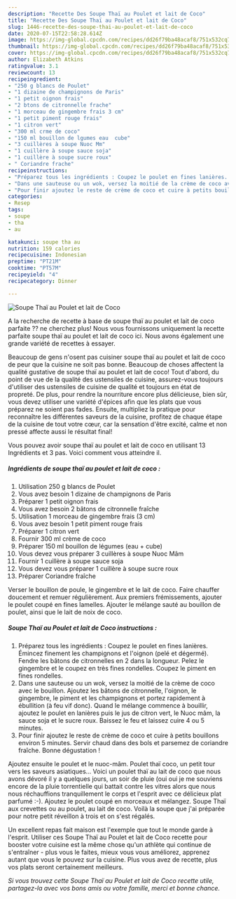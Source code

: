 ```yaml
---
description: "Recette Des Soupe Thaï au Poulet et lait de Coco"
title: "Recette Des Soupe Thaï au Poulet et lait de Coco"
slug: 1446-recette-des-soupe-thai-au-poulet-et-lait-de-coco
date: 2020-07-15T22:58:28.614Z
image: https://img-global.cpcdn.com/recipes/dd26f79ba48acaf8/751x532cq70/soupe-thai-au-poulet-et-lait-de-coco-photo-principale-de-la-recette.jpg
thumbnail: https://img-global.cpcdn.com/recipes/dd26f79ba48acaf8/751x532cq70/soupe-thai-au-poulet-et-lait-de-coco-photo-principale-de-la-recette.jpg
cover: https://img-global.cpcdn.com/recipes/dd26f79ba48acaf8/751x532cq70/soupe-thai-au-poulet-et-lait-de-coco-photo-principale-de-la-recette.jpg
author: Elizabeth Atkins
ratingvalue: 3.1
reviewcount: 13
recipeingredient:
- "250 g blancs de Poulet"
- "1 dizaine de champignons de Paris"
- "1 petit oignon frais"
- "2 btons de citronnelle frache"
- "1 morceau de gingembre frais 3 cm"
- "1 petit piment rouge frais"
- "1 citron vert"
- "300 ml crme de coco"
- "150 ml bouillon de lgumes eau  cube"
- "3 cuillères à soupe Nuoc Mm"
- "1 cuillère à soupe sauce soja"
- "1 cuillère à soupe sucre roux"
- " Coriandre frache"
recipeinstructions:
- "Préparez tous les ingrédients : Coupez le poulet en fines lanières. Émincez finement les champignons et l&#39;oignon (pelé et dégermé). Fendre les bâtons de citronnelles en 2 dans la longueur. Pelez le gingembre et le coupez en très fines rondelles. Coupez le piment en fines rondelles."
- "Dans une sauteuse ou un wok, versez la moitié de la crème de coco avec le bouillon. Ajoutez les bâtons de citronnelle, l&#39;oignon, le gingembre, le piment et les champignons et portez rapidement à ébullition (à feu vif donc). Quand le mélange commence à bouillir, ajoutez le poulet en lanières puis le jus de citron vert, le Nuoc mâm, la sauce soja et le sucre roux. Baissez le feu et laissez cuire 4 ou 5 minutes."
- "Pour finir ajoutez le reste de crème de coco et cuire à petits bouillons environ 5 minutes. Servir chaud dans des bols et parsemez de coriandre fraîche. Bonne dégustation !"
categories:
- Resep
tags:
- soupe
- tha
- au

katakunci: soupe tha au 
nutrition: 159 calories
recipecuisine: Indonesian
preptime: "PT21M"
cooktime: "PT57M"
recipeyield: "4"
recipecategory: Dinner

---
```



![Soupe Thaï au Poulet et lait de Coco](https://img-global.cpcdn.com/recipes/dd26f79ba48acaf8/751x532cq70/soupe-thai-au-poulet-et-lait-de-coco-photo-principale-de-la-recette.jpg)

A la recherche de recette à base de soupe thaï au poulet et lait de coco parfaite ?? ne cherchez plus! Nous vous fournissons uniquement la recette parfaite soupe thaï au poulet et lait de coco ici. Nous avons également une grande variété de recettes à essayer.

Beaucoup de gens n'osent pas cuisiner soupe thaï au poulet et lait de coco de peur que la cuisine ne soit pas bonne. Beaucoup de choses affectent la qualité gustative de soupe thaï au poulet et lait de coco! Tout d'abord, du point de vue de la qualité des ustensiles de cuisine, assurez-vous toujours d'utiliser des ustensiles de cuisine de qualité et toujours en état de propreté. De plus, pour rendre la nourriture encore plus délicieuse, bien sûr, vous devez utiliser une variété d'épices afin que les plats que vous préparez ne soient pas fades. Ensuite, multipliez la pratique pour reconnaître les différentes saveurs de la cuisine, profitez de chaque étape de la cuisine de tout votre cœur, car la sensation d'être excité, calme et non pressé affecte aussi le résultat final!

<!--inarticleads1-->

Vous pouvez avoir soupe thaï au poulet et lait de coco en utilisant 13 Ingrédients et 3 pas. Voici comment vous atteindre il.

##### Ingrédients de soupe thaï au poulet et lait de coco :

1. Utilisation 250 g blancs de Poulet
1. Vous avez besoin 1 dizaine de champignons de Paris
1. Préparer 1 petit oignon frais
1. Vous avez besoin 2 bâtons de citronnelle fraîche
1. Utilisation 1 morceau de gingembre frais (3 cm)
1. Vous avez besoin 1 petit piment rouge frais
1. Préparer 1 citron vert
1. Fournir 300 ml crème de coco
1. Préparer 150 ml bouillon de légumes (eau + cube)
1. Vous devez vous préparer 3 cuillères à soupe Nuoc Mâm
1. Fournir 1 cuillère à soupe sauce soja
1. Vous devez vous préparer 1 cuillère à soupe sucre roux
1. Préparer  Coriandre fraîche


Verser le bouillon de poule, le gingembre et le lait de coco. Faire chauffer doucement et remuer régulièrement. Aux premiers frémissements, ajouter le poulet coupé en fines lamelles. Ajouter le mélange sauté au bouillon de poulet, ainsi que le lait de noix de coco. 

<!--inarticleads2-->

##### Soupe Thaï au Poulet et lait de Coco instructions :

1. Préparez tous les ingrédients : Coupez le poulet en fines lanières. Émincez finement les champignons et l&#39;oignon (pelé et dégermé). Fendre les bâtons de citronnelles en 2 dans la longueur. Pelez le gingembre et le coupez en très fines rondelles. Coupez le piment en fines rondelles.
1. Dans une sauteuse ou un wok, versez la moitié de la crème de coco avec le bouillon. Ajoutez les bâtons de citronnelle, l&#39;oignon, le gingembre, le piment et les champignons et portez rapidement à ébullition (à feu vif donc). Quand le mélange commence à bouillir, ajoutez le poulet en lanières puis le jus de citron vert, le Nuoc mâm, la sauce soja et le sucre roux. Baissez le feu et laissez cuire 4 ou 5 minutes.
1. Pour finir ajoutez le reste de crème de coco et cuire à petits bouillons environ 5 minutes. Servir chaud dans des bols et parsemez de coriandre fraîche. Bonne dégustation !


Ajoutez ensuite le poulet et le nuoc-mâm. Poulet thaï coco, un petit tour vers les saveurs asiatiques… Voici un poulet thaï au lait de coco que nous avons dévoré il y a quelques jours, un soir de pluie (oui oui je me souviens encore de la pluie torrentielle qui battait contre les vitres alors que nous nous réchauffions tranquillement le corps et l&#39;esprit avec ce délicieux plat parfumé :-). Ajoutez le poulet coupé en morceaux et mélangez. Soupe Thaï aux crevettes ou au poulet, au lait de coco. Voilà la soupe que j&#39;ai préparée pour notre petit réveillon à trois et on s&#39;est régalés. 

<!--inarticleads1-->

<p>
Un excellent repas fait maison est l'exemple que tout le monde garde à l'esprit. Utiliser ces Soupe Thaï au Poulet et lait de Coco recette pour booster votre cuisine est la même chose qu'un athlète qui continue de s'entraîner - plus vous le faites, mieux vous vous améliorez, apprenez autant que vous le pouvez sur la cuisine. Plus vous avez de recette, plus vos plats seront certainement meilleurs.
</p>

<p>
<i>Si vous trouvez cette Soupe Thaï au Poulet et lait de Coco recette utile, partagez-la avec vos bons amis ou votre famille, merci et bonne chance.</i>
</p>
